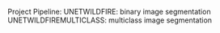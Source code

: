 Project Pipeline:
UNETWILDFIRE: binary image segmentation <br>
UNETWILDFIREMULTICLASS: multiclass image segmentation 
